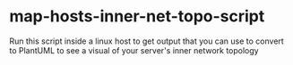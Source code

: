 # map-hosts-inner-net-topo-script
Run this script inside a linux host to get output that you can use to convert to PlantUML to see a visual of your server's inner network topology
